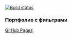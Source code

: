 [![Build status](https://ci.appveyor.com/api/projects/status/co97duxachm6mkt7?svg=true)](https://ci.appveyor.com/project/Di-sole/ra-events-state-filter)
### Портфолио с фильтрами



[GitHub Pages](https://di-sole.github.io/ra-events-state-filter/) 
